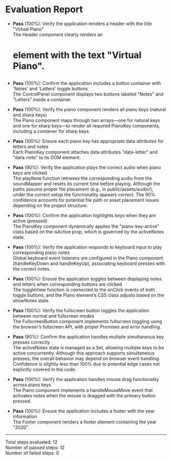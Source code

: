 # Evaluation Report

- **Pass** (100%): Verify the application renders a header with the title "Virtual Piano"  
  The Header component clearly renders an <h1> element with the text "Virtual Piano".

- **Pass** (100%): Confirm the application includes a button container with 'Notes' and 'Letters' toggle buttons  
  The ControlPanel component displays two buttons labeled "Notes" and "Letters" inside a container.

- **Pass** (100%): Verify the piano component renders all piano keys (natural and sharp keys)  
  The Piano component maps through two arrays—one for natural keys and one for sharp keys—to render all required PianoKey components, including a container for sharp keys.

- **Pass** (100%): Ensure each piano key has appropriate data attributes for letters and notes  
  Each PianoKey component attaches data attributes "data-letter" and "data-note" to its DOM element.

- **Pass** (90%): Verify the application plays the correct audio when piano keys are clicked  
  The playNote function retrieves the corresponding audio from the soundMapper and resets its current time before playing. Although the paths assume proper file placement (e.g., in public/assets/audio/), under the correct setup the functionality appears correct. The 90% confidence accounts for potential file path or asset placement issues depending on the project structure.

- **Pass** (100%): Confirm the application highlights keys when they are active (pressed)  
  The PianoKey component dynamically applies the "piano-key-active" class based on the isActive prop, which is governed by the activeNotes state.

- **Pass** (100%): Verify the application responds to keyboard input to play corresponding piano notes  
  Global keyboard event listeners are configured in the Piano component (handleKeyDown and handleKeyUp), associating keyboard presses with the correct notes.

- **Pass** (100%): Ensure the application toggles between displaying notes and letters when corresponding buttons are clicked  
  The toggleView function is connected to the onClick events of both toggle buttons, and the Piano element’s CSS class adjusts based on the showNotes state.

- **Pass** (100%): Verify the fullscreen button toggles the application between normal and fullscreen modes  
  The FullscreenButton component implements fullscreen toggling using the browser’s fullscreen API, with proper Promises and error handling.

- **Pass** (90%): Confirm the application handles multiple simultaneous key presses correctly  
  The activeNotes state is managed as a Set, allowing multiple keys to be active concurrently. Although this approach supports simultaneous presses, the overall behavior may depend on browser event handling. Confidence is slightly less than 100% due to potential edge cases not explicitly covered in the code.

- **Pass** (100%): Verify the application handles mouse drag functionality across piano keys  
  The Piano component implements a handleMouseMove event that activates notes when the mouse is dragged with the primary button pressed.

- **Pass** (100%): Ensure the application includes a footer with the year information  
  The Footer component renders a footer element containing the year "2020".

---

Total steps evaluated: 12  
Number of passed steps: 12  
Number of failed steps: 0
